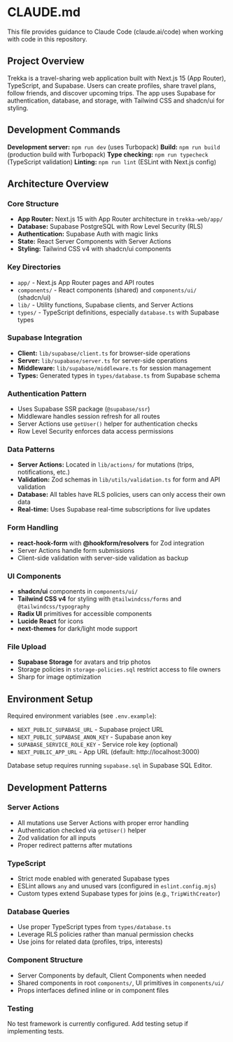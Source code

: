 # CLAUDE.md

This file provides guidance to Claude Code (claude.ai/code) when working with code in this repository.

## Project Overview

Trekka is a travel-sharing web application built with Next.js 15 (App Router), TypeScript, and Supabase. Users can create profiles, share travel plans, follow friends, and discover upcoming trips. The app uses Supabase for authentication, database, and storage, with Tailwind CSS and shadcn/ui for styling.

## Development Commands

**Development server:** `npm run dev` (uses Turbopack)
**Build:** `npm run build` (production build with Turbopack)
**Type checking:** `npm run typecheck` (TypeScript validation)
**Linting:** `npm run lint` (ESLint with Next.js config)

## Architecture Overview

### Core Structure
- **App Router:** Next.js 15 with App Router architecture in `trekka-web/app/`
- **Database:** Supabase PostgreSQL with Row Level Security (RLS)
- **Authentication:** Supabase Auth with magic links
- **State:** React Server Components with Server Actions
- **Styling:** Tailwind CSS v4 with shadcn/ui components

### Key Directories
- `app/` - Next.js App Router pages and API routes
- `components/` - React components (shared) and `components/ui/` (shadcn/ui)
- `lib/` - Utility functions, Supabase clients, and Server Actions
- `types/` - TypeScript definitions, especially `database.ts` with Supabase types

### Supabase Integration
- **Client:** `lib/supabase/client.ts` for browser-side operations
- **Server:** `lib/supabase/server.ts` for server-side operations
- **Middleware:** `lib/supabase/middleware.ts` for session management
- **Types:** Generated types in `types/database.ts` from Supabase schema

### Authentication Pattern
- Uses Supabase SSR package (`@supabase/ssr`)
- Middleware handles session refresh for all routes
- Server Actions use `getUser()` helper for authentication checks
- Row Level Security enforces data access permissions

### Data Patterns
- **Server Actions:** Located in `lib/actions/` for mutations (trips, notifications, etc.)
- **Validation:** Zod schemas in `lib/utils/validation.ts` for form and API validation
- **Database:** All tables have RLS policies, users can only access their own data
- **Real-time:** Uses Supabase real-time subscriptions for live updates

### Form Handling
- **react-hook-form** with **@hookform/resolvers** for Zod integration
- Server Actions handle form submissions
- Client-side validation with server-side validation as backup

### UI Components
- **shadcn/ui** components in `components/ui/`
- **Tailwind CSS v4** for styling with `@tailwindcss/forms` and `@tailwindcss/typography`
- **Radix UI** primitives for accessible components
- **Lucide React** for icons
- **next-themes** for dark/light mode support

### File Upload
- **Supabase Storage** for avatars and trip photos
- Storage policies in `storage-policies.sql` restrict access to file owners
- Sharp for image optimization

## Environment Setup

Required environment variables (see `.env.example`):
- `NEXT_PUBLIC_SUPABASE_URL` - Supabase project URL
- `NEXT_PUBLIC_SUPABASE_ANON_KEY` - Supabase anon key
- `SUPABASE_SERVICE_ROLE_KEY` - Service role key (optional)
- `NEXT_PUBLIC_APP_URL` - App URL (default: http://localhost:3000)

Database setup requires running `supabase.sql` in Supabase SQL Editor.

## Development Patterns

### Server Actions
- All mutations use Server Actions with proper error handling
- Authentication checked via `getUser()` helper
- Zod validation for all inputs
- Proper redirect patterns after mutations

### TypeScript
- Strict mode enabled with generated Supabase types
- ESLint allows `any` and unused vars (configured in `eslint.config.mjs`)
- Custom types extend Supabase types for joins (e.g., `TripWithCreator`)

### Database Queries
- Use proper TypeScript types from `types/database.ts`
- Leverage RLS policies rather than manual permission checks
- Use joins for related data (profiles, trips, interests)

### Component Structure
- Server Components by default, Client Components when needed
- Shared components in root `components/`, UI primitives in `components/ui/`
- Props interfaces defined inline or in component files

### Testing
No test framework is currently configured. Add testing setup if implementing tests.